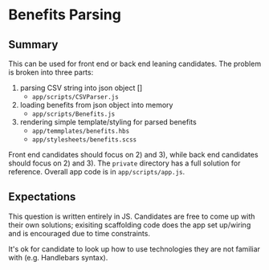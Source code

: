 # Benefits Parsing
## Summary
This can be used for front end or back end leaning candidates. The problem is broken into three parts:

1. parsing CSV string into json object []
    - `app/scripts/CSVParser.js`
2. loading benefits from json object into memory
    - `app/scripts/Benefits.js`
3. rendering simple template/styling for parsed benefits
    - `app/temmplates/benefits.hbs`
    - `app/stylesheets/benefits.scss`

Front end candidates should focus on 2) and 3), while back end candidates should focus on 2) and 3). The `private` directory has a full solution for reference. Overall app code is in `app/scripts/app.js`.

## Expectations
This question is written entirely in JS. Candidates are free to come up with their own solutions; exisiting scaffolding code does the app set up/wiring and is encouraged due to time constraints.

It's ok for candidate to look up how to use technologies they are not familiar with (e.g. Handlebars syntax).
